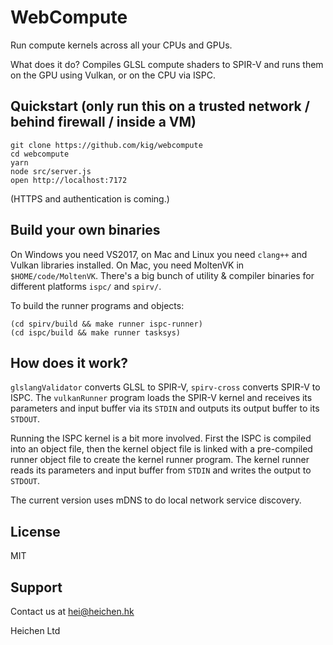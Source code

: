 # WebCompute

Run compute kernels across all your CPUs and GPUs.

What does it do? Compiles GLSL compute shaders to SPIR-V and runs them on the GPU using Vulkan, or on the CPU via ISPC.

## Quickstart (only run this on a trusted network / behind firewall / inside a VM)

```
git clone https://github.com/kig/webcompute
cd webcompute
yarn
node src/server.js
open http://localhost:7172
```

(HTTPS and authentication is coming.)

## Build your own binaries

On Windows you need VS2017, on Mac and Linux you need `clang++` and Vulkan libraries installed. On Mac, you need MoltenVK in `$HOME/code/MoltenVK`. There's a big bunch of utility & compiler binaries for different platforms `ispc/` and `spirv/`.

To build the runner programs and objects:

```
(cd spirv/build && make runner ispc-runner)
(cd ispc/build && make runner tasksys)
```

## How does it work?

`glslangValidator` converts GLSL to SPIR-V, `spirv-cross` converts SPIR-V to ISPC. The `vulkanRunner` program loads the SPIR-V kernel and receives its parameters and input buffer via its `STDIN` and outputs its output buffer to its `STDOUT`. 

Running the ISPC kernel is a bit more involved. First the ISPC is compiled into an object file, then the kernel object file is linked with a pre-compiled runner object file to create the kernel runner program. The kernel runner reads its parameters and input buffer from `STDIN` and writes the output to `STDOUT`.

The current version uses mDNS to do local network service discovery.

## License

MIT

## Support

Contact us at hei@heichen.hk

Heichen Ltd
